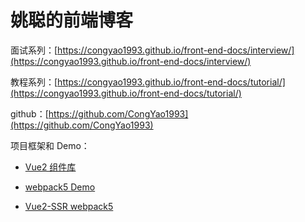 # 姚聪的前端博客

面试系列：[https://congyao1993.github.io/front-end-docs/interview/](https://congyao1993.github.io/front-end-docs/interview/)

教程系列：[https://congyao1993.github.io/front-end-docs/tutorial/](https://congyao1993.github.io/front-end-docs/tutorial/)

github：[https://github.com/CongYao1993](https://github.com/CongYao1993)

项目框架和 Demo：

- [Vue2 组件库](https://github.com/CongYao1993/vue2-ui)

- [webpack5 Demo](https://github.com/CongYao1993/webpack5-demo)

- [Vue2-SSR webpack5](https://github.com/CongYao1993/vue2-ssr)
